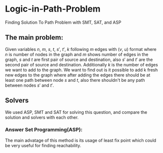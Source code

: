 # Logic-in-Path-Problem

Finding Solution To Path Problem with SMT, SAT, and ASP

## The main problem: 

Given variables $n$, $m$, $s$, $t$, $s'$, $t'$, $k$ following $m$ edges with ($v$, $u$) format where $n$ is number of nodes in the graph and $m$ shows number of edges in the graph, $s$ and $t$ are first pair of source and destination, also $s'$ and $t'$ are the second pair of source and destination. Additionally $k$ is the number of edges we want to add to the graph. We want to find out is it possible to add k fresh new edges to the graph where after adding the edges there should be at least one path between node $s$ and $t$, also there shouldn't be any path between nodes $s'$ and $t'$. 

## Solvers

We used ASP, SMT and SAT for solving this question, and compare the solution and solvers with each other. 

### Answer Set Programming(ASP):

The main advatage of this method is its usage of least fix point which could be very useful for finding reachability.
